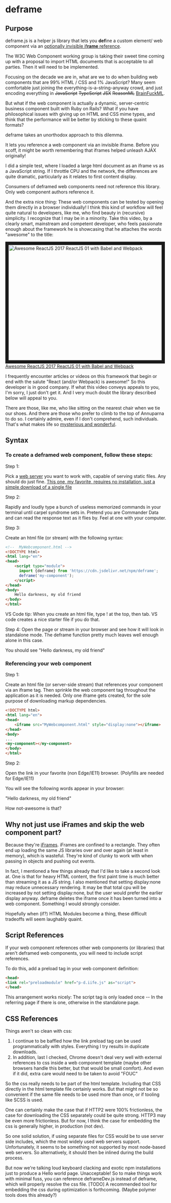 # deframe

## Purpose

deframe.js is a helper js library that lets you **def**ine a custom element/ web component via an [optionally invisible  if**rame** reference](https://www.chromestatus.com/features/4692243256442880).

The W3C Web Component working group is taking their sweet time coming up with a proposal to import HTML documents that is acceptable to all parties.  Then it will need to be implemented.  

Focusing on the decade we are in, what are we to do when building web components that are 99% HTML / CSS and 1% JavaScript?  Many seem comfortable just joining the everything-is-a-string-anyway crowd, and just encoding everything in ~~JavaScript~~ ~~TypeScript~~ ~~JSX~~ ~~ReasonML~~ [BrainFuckML](https://github.com/verdie-g/brainfuck2wasm).

But what if the web component is actually a dynamic, server-centric business component built with Ruby on Rails?  What if you have philosophical issues with giving up on HTML and CSS mime types, and think that the performance will be better by sticking to these quaint formats?

deframe takes an unorthodox approach to this dilemma.

It lets you reference a web component via an invisible iframe.  Before you scoff, it might be worth remembering that iframes helped unleash AJAX originally!

I did a simple test, where I loaded a large html document as an iframe vs as a JavaScript string.  If I throttle CPU and the network, the differences are quite dramatic, particularly as it relates to first content display.  

Consumers of deframed web components need not reference this library.  Only web component authors reference it. 

And the extra nice thing:  These web components can be tested by opening them directly in a browser individually!  I think this kind of workflow will feel quite natural to developers, like me, who find beauty in (recursive) simplicity.  I recognize that I may be in a minority.  Take this video, by a clearly smart, mainstream and competent developer, who feels passionate enough about the framework he is showcasing that he attaches the words "awesome" to the title:

<a href="http://www.youtube.com/watch?feature=player_embedded&v=JC3jlCrsYYI
" target="_blank"><img src="http://img.youtube.com/vi/JC3jlCrsYYI/0.jpg" 
alt="Awesome ReactJS 2017 ReactJS 01 with Babel and Webpack" width="480" height="360" border="10" /><br>Awesome ReactJS 2017 ReactJS 01 with Babel and Webpack</a>

I frequently encounter articles or videos on this framework that begin  or end  with the salute "React (and/or Webpack) is awesome!"  So this developer is in good company.  If what this video conveys appeals to you, I'm sorry, I just don't get it.  And I very much doubt the library described below will appeal to you.  

There are those, like me, who like sitting on the nearest chair when we tie our shoes.  And there are those who prefer to climb to the top of Annuparna to do so.  I certainly admire, even if I don't comprehend, such individuals.  That's what makes life so [mysterious and wonderful](http://www.simpleluxeliving.com/tao-te-ching-verse-two-embracing-circle-life/).


## Syntax

### To create a deframed web component, follow these steps:

Step 1:

Pick a [web server](https://en.wikipedia.org/wiki/Web_server) you want to work with, capable of serving static files. Any should do just fine.  [This one, my favorite, requires no installation, just a simple download of a single file](https://github.com/GoogleChromeLabs/simplehttp2server) 

Step 2:

Rapidly and loudly type a bunch of useless memorized commands in your terminal until carpel syndrome sets in.  Pretend you are Commander Data and can read the response text as it flies by.  Feel at one with your computer.  

Step 3:

Create an html file (or stream) with the following syntax:

```html
<!--  MyWebcomponent.html -->
<!DOCTYPE html>
<html lang="en">
<head>
    <script type="module">
      import {deframe} from 'https://cdn.jsdelivr.net/npm/deframe';
      deframe('my-component');
    </script>
</head>
<body>
    Hello darkness, my old friend
</body>
</html>
```

VS Code tip:  When you create an html file, type ! at the top, then tab.  VS code creates a nice starter file if you do that.

Step 4:  Open the page or stream in your browser and see how it will look in standalone mode.  The deframe function pretty much leaves well enough alone in this case.


You should see "Hello darkness, my old friend"

### Referencing your web component

Step 1:

Create an html file (or server-side stream) that references your component via an iframe tag.  Then sprinkle the web component tag throughout the application as it is needed.  Only one iframe gets created, for the sole purpose of downloading markup dependencies.

```html
<!DOCTYPE html>
<html lang="en">
<head>
    <iframe src="MyWebcomponent.html" style="display:none"></iframe>
</head>
<body>
...
<my-component></my-component>
</body>
</html>
```

Step 2:

Open the link in your favorite (non Edge/IE11) browser.  (Polyfills are needed for Edge/IE11)

You will see the following words appear in your browser:

"Hello darkness, my old friend"

How not-awesome is that?

## Why not just use iFrames and skip the web component part? 

Because they're [iFrames](https://meowni.ca/posts/shadow-dom/).  iFrames are confined to a rectangle.  They often end up loading the same JS libraries over and over again (at least in memory), which is wasteful.  They're kind of clunky to work with when passing in objects and pushing out events.

In fact, I mentioned a few things already that I'd like to take a second look at.  One is that for heavy HTML content, the first paint time is much better than streaming it as a JS string.  I also mentioned that setting display:none may reduce unnecessary rendering.  It may be that total cpu will be increased by not setting display:none, but the user would prefer the earlier display anyway.  deframe deletes the iframe once it has been turned into a web component.  Something I would strongly consider.

Hopefully when (if?) HTML Modules become a thing, these difficult tradeoffs will seem laughably quaint.

## Script References

If your web component references other web components (or libraries) that aren't deframed web components, you will need to include script references.

To do this, add a preload tag in your web component definition:

```html
<head>
<link rel="preloadmodule" href="p-d.iife.js" as="script">
</head>
```

This arrangement works nicely:  The script tag is only loaded once -- In the referring page if there is one, otherwise in the standalone page.

## CSS References

Things aren't so clean with css:

1.  I continue to be baffled how the link preload tag can be used programmatically with styles.  Everything I try results in duplicate downloads.
2.  In addition, last I checked, Chrome doesn't deal very well with external references to css inside a web component template (maybe other browsers handle this better, but that would be small comfort).  And even if it did, extra care would need to be taken to avoid "FOUC"

So the css really needs to be part of the html template.  Including that CSS directly in the html template file certainly works.  But that might not be so convenient if the same file needs to be used more than once, or if tooling like SCSS is used.

One can certainly make the case that if HTTP2 were 100% frictionless, the case for downloading the CSS separately could be quite strong.  HTTP3 may be even more frictionless.  But for now, I think the case for embedding the css is generally higher, in production (not dev).

So one solid solution, if using separate files for CSS  would be to use server side includes, which the most widely used web servers support.  Unfortunately, it seems to be something not supported by most node-based web servers.  So alternatively, it should then be inlined during the build process.

But now we're talking loud keyboard clacking and exotic npm installations just to produce a Hello world page.  Unacceptable!  So to make things work with minimal fuss,  you can reference deframeDev.js instead of deframe, which will properly resolve the css file.  [TODO] A recommended tool for embedding the css during optimization is forthcoming.  (Maybe polymer tools does this already?)